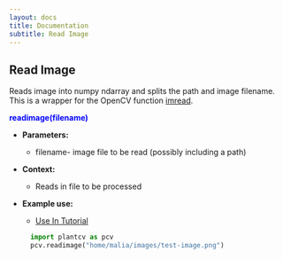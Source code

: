 ```yaml
---
layout: docs
title: Documentation
subtitle: Read Image
---
```


## Read Image

Reads image into numpy ndarray and splits the path and image filename. This is a wrapper for the OpenCV function [imread](http://docs.opencv.org/modules/highgui/doc/reading_and_writing_images_and_video.html).

<font color='blue'>**readimage(filename)**</font> 
    
- **Parameters:**   
  - filename- image file to be read (possibly including a path)

- **Context:**  
  - Reads in file to be processed  

- **Example use:**

  - [Use In Tutorial]() 

  ```python
    import plantcv as pcv      
    pcv.readimage("home/malia/images/test-image.png")
  ```  
  
 
   

